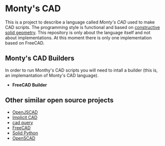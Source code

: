 # Monty's CAD

This is a project to describe a language called _Monty's CAD_ used to make CAD scripts. The programming style is functional and
based on [constructive solid geometry](wikipedia.org/wiki/Constructive_solid_geometry). This repository is only about the language
itself and not about implementations. At this moment there is only one implementation based on FreeCAD. 


## Monty's CAD Builders

In order to run Monthy's CAD scripts you will need to intall a builder (this is, an implemantation of Monty's CAD language).

+ __FreeCAD Builder__

## Other similar open source projects

+ [OpenJSCAD](https://openjscad.org/)
+ [Implicit CAD](http://www.implicitcad.org/)
+ [cad query](https://github.com/CadQuery/cadquery)
+ [FreeCAD](https://www.freecadweb.org/)
+ [Solid Python](https://github.com/SolidCode/SolidPython)
+ [OpenSCAD](http://www.openscad.org/)
